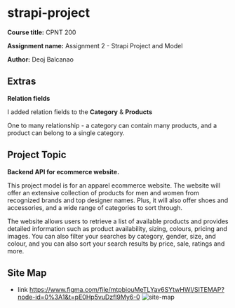 # strapi-project
**Course title:** CPNT 200

**Assignment name:** Assignment 2 - Strapi Project and Model

**Author:** Deoj Balcanao

## Extras

**Relation fields**

I added relation fields to the **Category** & **Products**

One to many relationship - a category can contain many products, and a product can belong to a single category.

## Project Topic
**Backend API for ecommerce website.**

This project model is for an apparel ecommerce website. The website will offer an extensive collection of products for men and women from recognized brands and top designer names. Plus, it will also offer shoes and accessories, and a wide range of categories to sort through.

The website allows users to retrieve a list of available products and provides detailed information such as product availability, sizing, colours, pricing and images. You can also filter your searches by category, gender, size, and colour, and you can also sort your search results by price, sale, ratings and more.
## Site Map
 - link https://www.figma.com/file/mtpbiouMeTLYav6SYtwHWI/SITEMAP?node-id=0%3A1&t=pE0Hp5vuDzfl9My6-0
![site-map](https://user-images.githubusercontent.com/76461008/201819454-3024a66e-43e4-4813-aaf9-9326f14eab4a.png)
